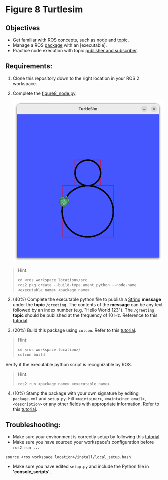 # Figure 8 Turtlesim
## Objectives
- Get familiar with ROS concepts, such as [node](https://docs.ros.org/en/jazzy/Tutorials/Beginner-CLI-Tools/Understanding-ROS2-Nodes/Understanding-ROS2-Nodes.html) and 
[topic](https://docs.ros.org/en/jazzy/Tutorials/Beginner-CLI-Tools/Understanding-ROS2-Topics/Understanding-ROS2-Topics.html).
- Manage a ROS [package](https://docs.ros.org/en/jazzy/Tutorials/Beginner-Client-Libraries/Creating-Your-First-ROS2-Package.html) with an [executable].
- Practice node execution with topic [publisher and subscriber](https://docs.ros.org/en/jazzy/Tutorials/Beginner-Client-Libraries/Writing-A-Simple-Py-Publisher-And-Subscriber.html).

## Requirements: 
1. Clone this repository down to the right location in your ROS 2 workspace.
2. Complete the [figure8_node.py](turtlesim_play_pkg/turtlesim_play_pkg/figure8_node.py).

   ![example_fig8](turtlesim_play_pkg/images/example_fig8.png)
> Hint:
> ```console
> cd <ros workspace location>/src
> ros2 pkg create --build-type ament_python --node-name <executable name> <package name>
> ``` 

2. (40%) Complete the executable python file to publish a [String](https://docs.ros2.org/foxy/api/std_msgs/msg/String.html) **message** under the **topic** `/greeting`. The contents of the **message** can be any text followed by an index number (e.g. "Hello World 123"). The `/greeting` **topic** should be published at the frequency of 10 Hz. Reference to this [tutorial](https://docs.ros.org/en/humble/Tutorials/Beginner-Client-Libraries/Writing-A-Simple-Py-Publisher-And-Subscriber.html).

3. (20%) Build this package using `colcon`. Refer to this [tutorial](https://docs.ros.org/en/humble/Tutorials/Beginner-Client-Libraries/Creating-Your-First-ROS2-Package.html). 
> Hint:
> ```console
> cd <ros workspace location>/
> colcon build
> ```

Verify if the executable python script is recognizable by ROS.
> Hint:
> ```console
> ros2 run <package name> <executable name>
> ```

4. (10%) Stamp the package with your own signature by editing `package.xml` and `setup.py`. Fill `<maintainer>`, `<maintainer_email>`, `<description>` or any other fields with appropriate information. Refer to this [tutorial](https://docs.ros.org/en/humble/Tutorials/Beginner-Client-Libraries/Creating-Your-First-ROS2-Package.html). 

## Troubleshooting:
- Make sure your environment is correctly setup by following this [tutorial](https://docs.ros.org/en/humble/Tutorials/Beginner-CLI-Tools/Configuring-ROS2-Environment.html)
- Make sure you have sourced your workspace's configuration before `ros2 run ...`
```console
source <ros workspace location>/install/local_setup.bash
```
- Make sure you have edited `setup.py` and include the Python file in **'console_scripts'**.
